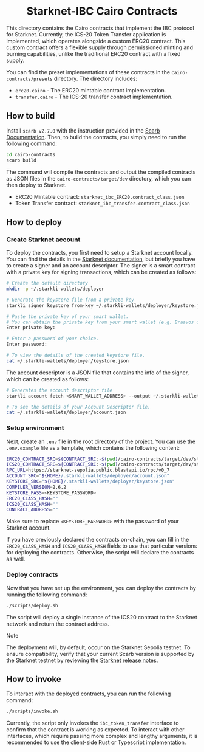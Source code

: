 <div align="center">
    <h1>Starknet-IBC Cairo Contracts</h1>
</div>

This directory contains the Cairo contracts that implement the IBC protocol for
Starknet. Currently, the ICS-20 Token Transfer application is implemented, which
operates alongside a custom ERC20 contract. This custom contract offers a
flexible supply through permissioned minting and burning capabilities, unlike
the traditional ERC20 contract with a fixed supply.

You can find the preset implementations of these contracts in the
`cairo-contracts/presets` directory. The directory includes:

- `erc20.cairo` - The ERC20 mintable contract implementation.
- `transfer.cairo` - The ICS-20 transfer contract implementation.

## How to build

Install `scarb v2.7.0` with the instruction provided in the [Scarb
Documentation](https://docs.swmansion.com/scarb/download.html). Then, to build
the contracts, you simply need to run the following command:

```bash
cd cairo-contracts
scarb build
```

The command will compile the contracts and output the compiled contracts as JSON
files in the `cairo-contracts/target/dev` directory, which you can then deploy
to Starknet.

- ERC20 Mintable contract: `starknet_ibc_ERC20.contract_class.json`
- Token Transfer contract: `starknet_ibc_transfer.contract_class.json`

## How to deploy

### Create Starknet account

To deploy the contracts, you first need to setup a Starknet account locally. You
can find the details in the [Starknet
documentation](https://docs.starknet.io/quick-start/set-up-an-account/), but
briefly you have to create a signer and an account descriptor. The signer is a
smart contract with a private key for signing transactions, which can be created
as follows:

```bash
# Create the default directory
mkdir -p ~/.starkli-wallets/deployer

# Generate the keystore file from a private key
starkli signer keystore from-key ~/.starkli-wallets/deployer/keystore.json

# Paste the private key of your smart wallet.
# You can obtain the private key from your smart wallet (e.g. Braavos or ArgentX)
Enter private key:

# Enter a password of your choice.
Enter password:

# To view the details of the created keystore file.
cat ~/.starkli-wallets/deployer/keystore.json
```

The account descriptor is a JSON file that contains the info of the signer,
which can be created as follows:

```bash
# Generates the account descriptor file
starkli account fetch <SMART_WALLET_ADDRESS> --output ~/.starkli-wallets/deployer/account.json

# To see the details of your Account Descriptor file.
cat ~/.starkli-wallets/deployer/account.json
```

### Setup environment

Next, create an `.env` file in the root directory of the project. You can use
the `.env.example` file as a template, which contains the following content:

```bash
ERC20_CONTRACT_SRC=${CONTRACT_SRC:-$(pwd)/cairo-contracts/target/dev/starknet_ibc_ERC20Mintable.contract_class.json}
ICS20_CONTRACT_SRC=${CONTRACT_SRC:-$(pwd)/cairo-contracts/target/dev/starknet_ibc_Transfer.contract_class.json}
RPC_URL=https://starknet-sepolia.public.blastapi.io/rpc/v0_7
ACCOUNT_SRC="${HOME}/.starkli-wallets/deployer/account.json"
KEYSTORE_SRC="${HOME}/.starkli-wallets/deployer/keystore.json"
COMPILER_VERSION=2.6.2
KEYSTORE_PASS=<KEYSTORE_PASSWORD>
ERC20_CLASS_HASH=""
ICS20_CLASS_HASH=""
CONTRACT_ADDRESS=""
```

Make sure to replace `<KEYSTORE_PASSWORD>` with the password of your Starknet
account.

If you have previously declared the contracts on-chain, you can fill in the
`ERC20_CLASS_HASH` and `ICS20_CLASS_HASH` fields to use that particular versions
for deploying the contracts. Otherwise, the script will declare the contracts as
well.

### Deploy contracts

Now that you have set up the environment, you can deploy the contracts by
running the following command:

```bash
./scripts/deploy.sh
```

The script will deploy a single instance of the ICS20 contract to the Starknet
network and return the contract address.

>[!NOTE]
>The deployment will, by default, occur on the Starknet Sepolia testnet. To
>ensure compatibility, verify that your current Scarb version is supported by
>the Starknet testnet by reviewing the [Starknet release
>notes.](https://docs.starknet.io/starknet-versions/version-notes/#starknet_environments)

## How to invoke

To interact with the deployed contracts, you can run the following command:

```bash
./scripts/invoke.sh
```

Currently, the script only invokes the `ibc_token_transfer` interface to confirm
that the contract is working as expected. To interact with other interfaces,
which require passing more complex and lengthy arguments, it is recommended to
use the client-side Rust or Typescript implementation.
